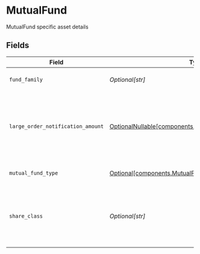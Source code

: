 # MutualFund

MutualFund specific asset details


## Fields

| Field                                                                                                                | Type                                                                                                                 | Required                                                                                                             | Description                                                                                                          | Example                                                                                                              |
| -------------------------------------------------------------------------------------------------------------------- | -------------------------------------------------------------------------------------------------------------------- | -------------------------------------------------------------------------------------------------------------------- | -------------------------------------------------------------------------------------------------------------------- | -------------------------------------------------------------------------------------------------------------------- |
| `fund_family`                                                                                                        | *Optional[str]*                                                                                                      | :heavy_minus_sign:                                                                                                   | Name of the fund company                                                                                             | SCHWAB                                                                                                               |
| `large_order_notification_amount`                                                                                    | [OptionalNullable[components.LargeOrderNotificationAmount]](../../models/components/largeordernotificationamount.md) | :heavy_minus_sign:                                                                                                   | The threshold at which Apex would need to notify the fund family of an incoming large order.                         | {<br/>"value": "10000.00"<br/>}                                                                                      |
| `mutual_fund_type`                                                                                                   | [Optional[components.MutualFundType]](../../models/components/mutualfundtype.md)                                     | :heavy_minus_sign:                                                                                                   | Identifies type of mutual fund                                                                                       | EQUITY                                                                                                               |
| `share_class`                                                                                                        | *Optional[str]*                                                                                                      | :heavy_minus_sign:                                                                                                   | Indicates the type and number of fees charged for the shares in a fund                                               | SELECT                                                                                                               |